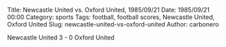 Title: Newcastle United vs. Oxford United, 1985/09/21
Date: 1985/09/21 00:00
Category: sports
Tags: football, football scores, Newcastle United, Oxford United
Slug: newcastle-united-vs-oxford-united
Author: carbonero


Newcastle United 3 - 0 Oxford United
